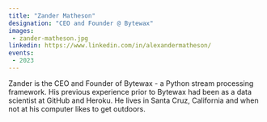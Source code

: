 ```yaml
---
title: "Zander Matheson"
designation: "CEO and Founder @ Bytewax"
images:
 - zander-matheson.jpg
linkedin: https://www.linkedin.com/in/alexandermatheson/
events:
 - 2023
---
```


Zander is the CEO and Founder of Bytewax - a Python stream processing framework. His previous experience prior to Bytewax had been as a data scientist at GitHub and Heroku. He lives in Santa Cruz, California and when not at his computer likes to get outdoors.